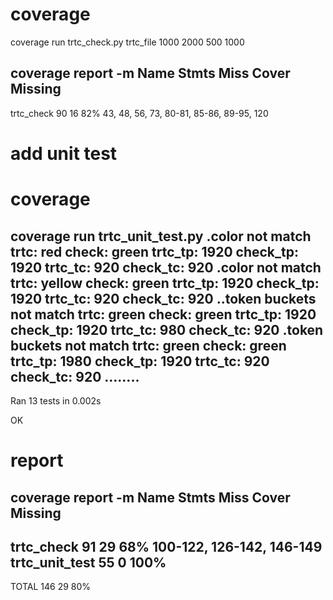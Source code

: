 # coverage
coverage run trtc_check.py trtc_file 1000 2000 500 1000

coverage report -m
Name         Stmts   Miss  Cover   Missing
------------------------------------------
trtc_check      90     16    82%   43, 48, 56, 73, 80-81, 85-86, 89-95, 120


# add unit test
# coverage
coverage run trtc_unit_test.py
.color not match
trtc:  red
check: green
trtc_tp:  1920
check_tp: 1920
trtc_tc:  920
check_tc: 920
.color not match
trtc:  yellow
check: green
trtc_tp:  1920
check_tp: 1920
trtc_tc:  920
check_tc: 920
..token buckets not match
trtc:  green
check: green
trtc_tp:  1920
check_tp: 1920
trtc_tc:  980
check_tc: 920
.token buckets not match
trtc:  green
check: green
trtc_tp:  1980
check_tp: 1920
trtc_tc:  920
check_tc: 920
........
----------------------------------------------------------------------
Ran 13 tests in 0.002s

OK

# report
coverage report -m
Name             Stmts   Miss  Cover   Missing
----------------------------------------------
trtc_check          91     29    68%   100-122, 126-142, 146-149
trtc_unit_test      55      0   100%
----------------------------------------------
TOTAL              146     29    80%

